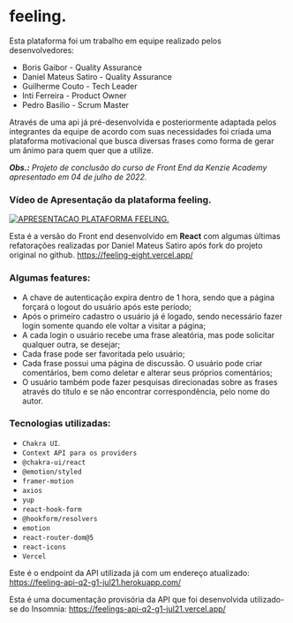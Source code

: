 # feeling.

Esta plataforma foi um trabalho em equipe realizado pelos desenvolvedores:
- Boris Gaibor - Quality Assurance
- Daniel Mateus Satiro - Quality Assurance
- Guilherme Couto - Tech Leader
- Inti Ferreira - Product Owner
- Pedro Basilio - Scrum Master

Através de uma api já pré-desenvolvida e posteriormente adaptada pelos integrantes da equipe de acordo com suas necessidades foi criada uma plataforma motivacional que busca diversas frases como forma de gerar um ânimo para quem quer que a utilize.

***Obs.:** Projeto de conclusão do curso de Front End da Kenzie Academy apresentado em 04 de julho de 2022.*

### Vídeo de Apresentação da plataforma feeling. 
[![APRESENTACAO PLATAFORMA FEELING.](https://img.youtube.com/vi/P02ulthnT6k/0.jpg)](https://www.youtube.com/watch?v=P02ulthnT6k)

Esta é a versão do Front end desenvolvido em **React** com algumas últimas refatorações realizadas por Daniel Mateus Satiro após fork do projeto original no github. https://feeling-eight.vercel.app/

### Algumas features:
- A chave de autenticação expira dentro de 1 hora, sendo que a página forçará o logout do usuário após este período;
- Após o primeiro cadastro o usuário já é logado, sendo necessário fazer login somente quando ele voltar a visitar a página;
- A cada login o usuário recebe uma frase aleatória, mas pode solicitar qualquer outra, se desejar;
- Cada frase pode ser favoritada pelo usuário;
- Cada frase possui uma página de discussão. O usuário pode criar comentários, bem como deletar e alterar seus próprios comentários;
- O usuário também pode fazer pesquisas direcionadas sobre as frases através do título e se não encontrar correspondência, pelo nome do autor.

### Tecnologias utilizadas:
- `Chakra UI`.
- `Context API para os providers`
- `@chakra-ui/react`
- `@emotion/styled`
- `framer-motion`
- `axios`
- `yup`
- `react-hook-form`
- `@hookform/resolvers`
- `emotion`
- `react-router-dom@5`
- `react-icons`
- `Vercel`

Este é o endpoint da API utilizada já com um endereço atualizado: https://feeling-api-q2-g1-jul21.herokuapp.com/

Esta é uma documentação provisória da API que foi desenvolvida utilizado-se do Insomnia: https://feelings-api-q2-g1-jul21.vercel.app/
